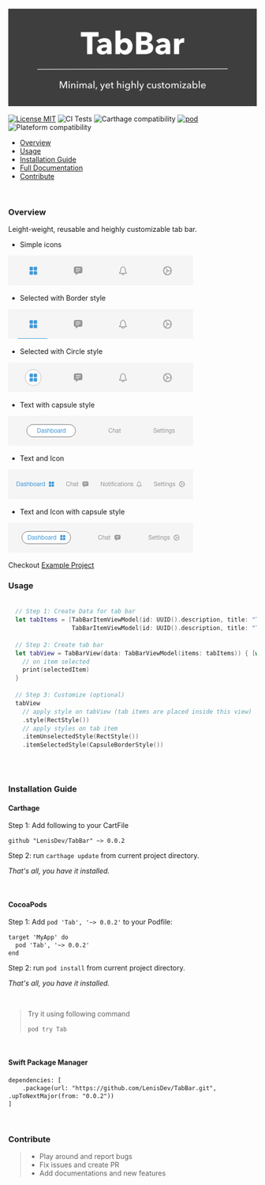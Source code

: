 ![Minimal, yet higly customizable](/Logo.png "TabBar - Project Logo")

[![License MIT](https://img.shields.io/github/license/LenisDev/TabBar)](https://github.com/LenisDev/TabBar/blob/master/LICENSE)
![CI Tests](https://github.com/LenisDev/TabBar/workflows/GHActionCI/badge.svg)
![Carthage compatibility](https://img.shields.io/badge/Carthage-compatible-4BC51D.svg?style=flat")
[![pod](https://img.shields.io/cocoapods/v/Tab)](https://github.com/LenisDev/TabBar/releases)
![Plateform compatibility](https://img.shields.io/cocoapods/p/Tab)


- [Overview](#overview)
- [Usage](#usage)
- [Installation Guide](#installation-guide)
- [Full Documentation](https://lenisdev.github.io/TabBar/index.html)
- [Contribute](#contribute)

<br>

### Overview
Leight-weight, reusable and heighly customizable tab bar.

- Simple icons

![TabBar_highlight](./assets/TabBar_highlight.png)

- Selected with Border style

![TabBar_highlight](./assets/TabBar_Line.png)

- Selected with Circle style

![TabBar_highlight](./assets/TabBar_circle.png)

- Text with capsule style

![TabBar_highlight](./assets/TabBar_title_rect.png)

- Text and Icon

![TabBar_highlight](./assets/TabBar_titleIcon.png)

- Text and Icon with capsule style

![TabBar_highlight](./assets/TabBar_titleIcon_rect.png)

Checkout [Example Project](https://github.com/LenisDev/TabBar/tree/master/Examples/TabBarExamples/TabBarExamples)
<br>

### Usage
```swift
  
  // Step 1: Create Data for tab bar   
  let tabItems = [TabBarItemViewModel(id: UUID().description, title: "Tab 1", image: UIImage(systemName: "trash"), state: .selected),
                  TabBarItemViewModel(id: UUID().description, title: "Tab 2", image: nil)]
                  
  // Step 2: Create tab bar
  let tabView = TabBarView(data: TabBarViewModel(items: tabItems)) { [weak self] (selectedItem) in // always use weak to avoid reference cycle
    // on item selected
    print(selectedItem)
  }
  
  // Step 3: Customize (optional)  
  tabView
    // apply style on tabView (tab items are placed inside this view)
    .style(RectStyle())
    // apply styles on tab item
    .itemUnselectedStyle(RectStyle())
    .itemSelectedStyle(CapsuleBorderStyle())
  
```

<br>

### Installation Guide

#### Carthage

Step 1: 
Add following to your CartFile

```
github "LenisDev/TabBar" ~> 0.0.2
```

Step 2:
run `carthage update` from current project directory.

*That's all, you have it installed.*

<br>

#### CocoaPods

Step 1:
Add `pod 'Tab', '~> 0.0.2'` to your Podfile:

```
target 'MyApp' do
  pod 'Tab', '~> 0.0.2'
end
```

Step 2:
run `pod install` from current project directory.

*That's all, you have it installed.*

<br>

>
>
>Try it using following command
>```
>pod try Tab
>```
>

<br>

#### Swift Package Manager
```
dependencies: [
    .package(url: "https://github.com/LenisDev/TabBar.git", .upToNextMajor(from: "0.0.2"))
]
```

<br>

### Contribute
> - Play around and report bugs
> - Fix issues and create PR
> - Add documentations and new features
